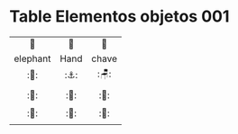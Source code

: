 # Table Elementos objetos 001

|            |        |       |
|:----------:|:------:|:-----:|
| :elephant: | :wave: | :key: |
|  elephant  |  Hand  | chave |
|    :🚗:    |  :⚓:   | :🪑:  |
|            |        |       |
|    :🌈:    |  :🌊:  | :🚪:  |
|            |        |       |
|    :🧑:    |  :👧:  | :🎵:  |
|            |        |       |